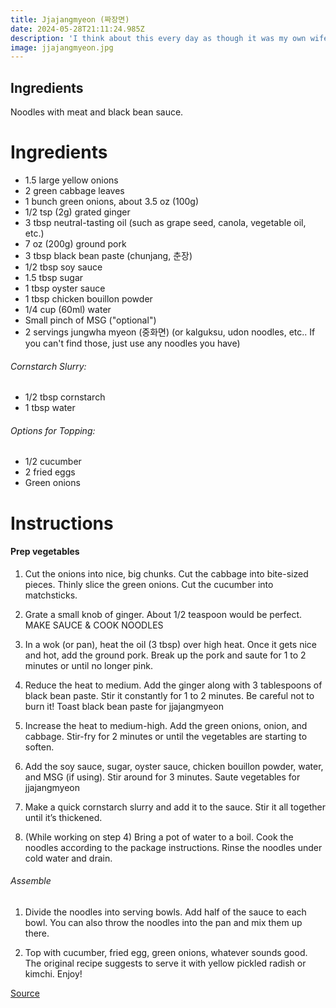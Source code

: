 ```yaml
---
title: Jjajangmyeon (짜장면)
date: 2024-05-28T21:11:24.985Z
description: 'I think about this every day as though it was my own wife'
image: jjajangmyeon.jpg
---
```


## **Ingredients**

Noodles with meat and black bean sauce. 

# Ingredients

*    1.5 large yellow onions
*    2 green cabbage leaves
*    1 bunch green onions, about 3.5 oz (100g)
*    1/2 tsp (2g) grated ginger
*    3 tbsp neutral-tasting oil (such as grape seed, canola, vegetable oil, etc.)
*    7 oz (200g) ground pork
*    3 tbsp black bean paste (chunjang, 춘장)
*    1/2 tbsp soy sauce
*    1.5 tbsp sugar
*    1 tbsp oyster sauce
*    1 tbsp chicken bouillon powder
*    1/4 cup (60ml) water
*    Small pinch of MSG ("optional")
*    2 servings jungwha myeon (중화면) (or kalguksu, udon noodles, etc.. If you can't find those, just use any noodles you have)

###### Cornstarch Slurry:

*    1/2 tbsp cornstarch
*    1 tbsp water

###### Options for Topping:

*    1/2 cucumber
*    2 fried eggs
*    Green onions

# Instructions

#### Prep vegetables

1. Cut the onions into nice, big chunks. Cut the cabbage into bite-sized pieces. Thinly slice the green onions. Cut the cucumber into matchsticks.

2. Grate a small knob of ginger. About 1/2 teaspoon would be perfect.
MAKE SAUCE & COOK NOODLES

1. In a wok (or pan), heat the oil (3 tbsp) over high heat. Once it gets nice and hot, add the ground pork. Break up the pork and saute for 1 to 2 minutes or until no longer pink. 

2. Reduce the heat to medium. Add the ginger along with 3 tablespoons of black bean paste. Stir it constantly for 1 to 2 minutes. Be careful not to burn it!
Toast black bean paste for jjajangmyeon

3. Increase the heat to medium-high. Add the green onions, onion, and cabbage. Stir-fry for 2 minutes or until the vegetables are starting to soften.

4. Add the soy sauce, sugar, oyster sauce, chicken bouillon powder, water, and MSG (if using). Stir around for 3 minutes.
Saute vegetables for jjajangmyeon

5. Make a quick cornstarch slurry and add it to the sauce. Stir it all together until it’s thickened.

6. (While working on step 4) Bring a pot of water to a boil. Cook the noodles according to the package instructions. Rinse the noodles under cold water and drain.

###### Assemble

1. Divide the noodles into serving bowls. Add half of the sauce to each bowl. You can also throw the noodles into the pan and mix them up there. 

2. Top with cucumber, fried egg, green onions, whatever sounds good. The original recipe suggests to serve it with yellow pickled radish or kimchi. Enjoy!

[Source](https://aaronandclaire.com/the-simplest-jjajangmyeon/)
